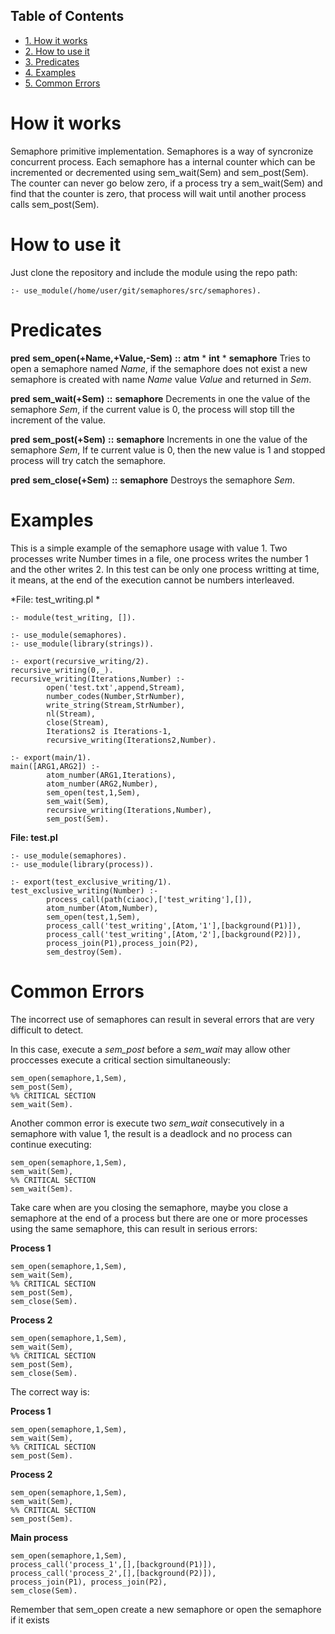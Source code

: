 <div id="table-of-contents">
<h2>Table of Contents</h2>
<div id="text-table-of-contents">
<ul>
<li><a href="#orgheadline1">1. How it works</a></li>
<li><a href="#orgheadline2">2. How to use it</a></li>
<li><a href="#orgheadline3">3. Predicates</a></li>
<li><a href="#orgheadline4">4. Examples</a></li>
<li><a href="#orgheadline5">5. Common Errors</a></li>
</ul>
</div>
</div>


# How it works<a id="orgheadline1"></a>

Semaphore primitive implementation. Semaphores is a
way of syncronize concurrent process. Each semaphore has a
internal counter which can be incremented or decremented using
sem\_wait(Sem) and sem\_post(Sem). The counter can never go below
zero, if a process try a sem\_wait(Sem) and find that the counter
is zero, that process will wait until another process calls
sem\_post(Sem).

# How to use it<a id="orgheadline2"></a>

Just clone the repository and include the module using the repo path:

    :- use_module(/home/user/git/semaphores/src/semaphores).

# Predicates<a id="orgheadline3"></a>

**pred** **sem\_open(+Name,+Value,-Sem)** **::** **atm** \* **int** \* **semaphore**
Tries to open a semaphore named *Name*, if the semaphore does not exist
a new semaphore is created with name *Name* value *Value* and returned in *Sem*.

**pred** **sem\_wait(+Sem)** **::** **semaphore** 
Decrements in one the value of the semaphore *Sem*, if the current value is 0, 
the process will stop till the increment of the value.

**pred** **sem\_post(+Sem)** **::** **semaphore**
Increments in one the value of the semaphore *Sem*, If te current value is 0, 
then the new value is 1 and stopped process will try catch the semaphore.

**pred** **sem\_close(+Sem)** **::** **semaphore** 
Destroys the semaphore *Sem*.

# Examples<a id="orgheadline4"></a>

This is a simple example of the semaphore usage with value 1. Two
processes write Number times in a file, one process writes the number 1
and the other writes 2. In this test can be only one process writting
at time, it means, at the end of the execution cannot be numbers
interleaved.

\*File: test\_writing.pl \*

    :- module(test_writing, []).
    
    :- use_module(semaphores).
    :- use_module(library(strings)).
    
    :- export(recursive_writing/2).
    recursive_writing(0,_). 
    recursive_writing(Iterations,Number) :-
            open('test.txt',append,Stream),
            number_codes(Number,StrNumber),
            write_string(Stream,StrNumber),
            nl(Stream),
            close(Stream),
            Iterations2 is Iterations-1,
            recursive_writing(Iterations2,Number).
    
    :- export(main/1).
    main([ARG1,ARG2]) :-
            atom_number(ARG1,Iterations),
            atom_number(ARG2,Number),
            sem_open(test,1,Sem),
            sem_wait(Sem),
            recursive_writing(Iterations,Number),
            sem_post(Sem).

**File: test.pl**

    :- use_module(semaphores).
    :- use_module(library(process)).
    
    :- export(test_exclusive_writing/1).
    test_exclusive_writing(Number) :-
            process_call(path(ciaoc),['test_writing'],[]),
            atom_number(Atom,Number),
            sem_open(test,1,Sem),
            process_call('test_writing',[Atom,'1'],[background(P1)]),
            process_call('test_writing',[Atom,'2'],[background(P2)]),
            process_join(P1),process_join(P2),
            sem_destroy(Sem).

# Common Errors<a id="orgheadline5"></a>

The incorrect use of semaphores can result
in several errors that are very difficult to detect. 

In this case, execute a *sem\_post* before a *sem\_wait* may allow other proccesses
execute a critical section simultaneously:

    sem_open(semaphore,1,Sem),
    sem_post(Sem),
    %% CRITICAL SECTION
    sem_wait(Sem).

Another common error is execute two *sem\_wait* consecutively in a semaphore with value 1,
the result is a deadlock and no process can continue executing:

    sem_open(semaphore,1,Sem),
    sem_wait(Sem),
    %% CRITICAL SECTION
    sem_wait(Sem).

Take care when are you closing the semaphore, maybe you close a
semaphore at the end of a process but there are one or more processes
using the same semaphore, this can result in serious errors:

**Process 1**

    sem_open(semaphore,1,Sem),
    sem_wait(Sem),
    %% CRITICAL SECTION
    sem_post(Sem),
    sem_close(Sem).

**Process 2**

    sem_open(semaphore,1,Sem),
    sem_wait(Sem),
    %% CRITICAL SECTION
    sem_post(Sem),
    sem_close(Sem).

The correct way is:

**Process 1**

    sem_open(semaphore,1,Sem),
    sem_wait(Sem),
    %% CRITICAL SECTION
    sem_post(Sem).

**Process 2**

    sem_open(semaphore,1,Sem),
    sem_wait(Sem),
    %% CRITICAL SECTION
    sem_post(Sem).

**Main process**

    sem_open(semaphore,1,Sem),
    process_call('process_1',[],[background(P1)]),
    process_call('process_2',[],[background(P2)]),
    process_join(P1), process_join(P2),
    sem_close(Sem).

Remember that sem\_open create a new semaphore or open the semaphore if
it exists
